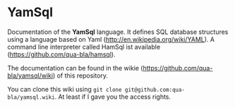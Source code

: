 # YamSql

Documentation of the **YamSql** language. It defines SQL database structures using a language based on Yaml (http://en.wikipedia.org/wiki/YAML). A command line interpreter called HamSql ist available (https://github.com/qua-bla/hamsql).

The documentation can be found in the wikie (https://github.com/qua-bla/yamsql/wiki) of this repository.

You can clone this wiki using `git clone git@github.com:qua-bla/yamsql.wiki`. At least if I gave you the access rights.
